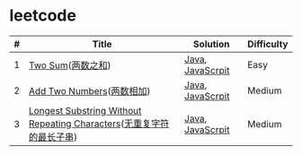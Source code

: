# leetcode

|#|Title|Solution|Difficulty|
|-|-|-|-|
| 1 | [Two Sum](https://leetcode.com/problems/two-sum)([两数之和](https://leetcode-cn.com/problems/two-sum)) | [Java](./src/java/_001.java), [JavaScrpit](./src/js/_001.js) | Easy |
| 2 | [Add Two Numbers](https://leetcode.com/problems/add-two-numbers)([两数相加](https://leetcode-cn.com/problems/add-two-numbers)) | [Java](./src/java/_002.java), [JavaScrpit](./src/js/_002.js) | Medium |
| 3 | [Longest Substring Without Repeating Characters](https://leetcode-cn.com/problems/longest-substring-without-repeating-characters)([无重复字符的最长子串](https://leetcode.com/problems/longest-substring-without-repeating-characters)) | [Java](./src/java/_003.java), [JavaScrpit](./src/js/_003.js) | Medium |